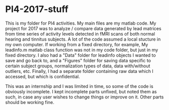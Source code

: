 # PI4-2017-stuff

This is my folder for PI4 activities.  My main files are my matlab code.  My project for 2017 was to analyze / compare data generated by lead matrices from time series of activity levels detected in fMRI scans of both normal hearing and tinnitus subjects.  A lot of the code assumed a local stucture in my own computer.  If working from a fixed directory, for example, My leadinfo.m matlab class function was not in my code folder, but just in my fixed directory.  I also had a "Data" folder for leadinfo objects I wanted to save and go back to, and a "Figures" folder for saving data specific to certain subject groups, normalization types of data, data with/without outliers, etc.  Finally, I had a separate folder containing raw data which I accessed, but which is confidential.

This was an internship and I was limited in time, so some of the code is obviously incomplete.  I kept incomplete parts unfixed, but noted them as such, in case any user wishes to change things or improve on it.  Other parts should be working fine.  
